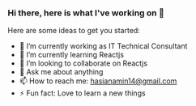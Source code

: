 ### Hi there, here is what I've working on 👋

Here are some ideas to get you started:

- 🔭 I’m currently working as IT Technical Consultant
- 🌱 I’m currently learning Reactjs
- 👯 I’m looking to collaborate on Reactjs
- 💬 Ask me about anything
- 📫 How to reach me: hasianamin14@gmail.com
- ⚡ Fun fact: Love to learn a new things

